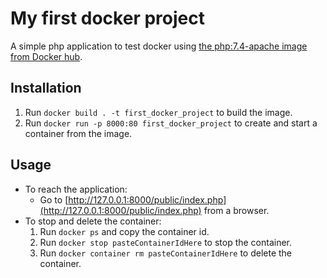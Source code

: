 # My first docker project

A simple php application to test docker using [the php:7.4-apache image from Docker hub](https://hub.docker.com/_/php).

## Installation

1. Run `docker build . -t first_docker_project` to build the image.
2. Run `docker run -p 8000:80 first_docker_project` to create and start a container from the image.

## Usage

* To reach the application:
    * Go to [http://127.0.0.1:8000/public/index.php](http://127.0.0.1:8000/public/index.php) from a browser.
* To stop and delete the container:
    1. Run `docker ps` and copy the container id.
    2. Run `docker stop pasteContainerIdHere` to stop the container.
    3. Run `docker container rm pasteContainerIdHere` to delete the container.
